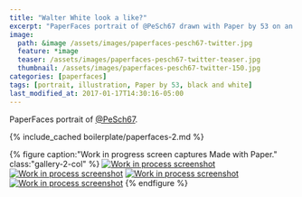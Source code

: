```yaml
---
title: "Walter White look a like?"
excerpt: "PaperFaces portrait of @PeSch67 drawn with Paper by 53 on an iPad."
image: 
  path: &image /assets/images/paperfaces-pesch67-twitter.jpg 
  feature: *image
  teaser: /assets/images/paperfaces-pesch67-twitter-teaser.jpg
  thumbnail: /assets/images/paperfaces-pesch67-twitter-150.jpg
categories: [paperfaces]
tags: [portrait, illustration, Paper by 53, black and white]
last_modified_at: 2017-01-17T14:30:16-05:00
---
```


PaperFaces portrait of [@PeSch67](https://twitter.com/PeSch67).

{% include_cached boilerplate/paperfaces-2.md %}

{% figure caption:"Work in progress screen captures Made with Paper." class:"gallery-2-col" %}
[![Work in process screenshot](/assets/images/paperfaces-pesch67-process-1-600.jpg)](/assets/images/paperfaces-pesch67-process-1-lg.jpg)
[![Work in process screenshot](/assets/images/paperfaces-pesch67-process-2-600.jpg)](/assets/images/paperfaces-pesch67-process-2-lg.jpg)
[![Work in process screenshot](/assets/images/paperfaces-pesch67-process-3-600.jpg)](/assets/images/paperfaces-pesch67-process-3-lg.jpg)
[![Work in process screenshot](/assets/images/paperfaces-pesch67-process-4-600.jpg)](/assets/images/paperfaces-pesch67-process-4-lg.jpg)
{% endfigure %}
